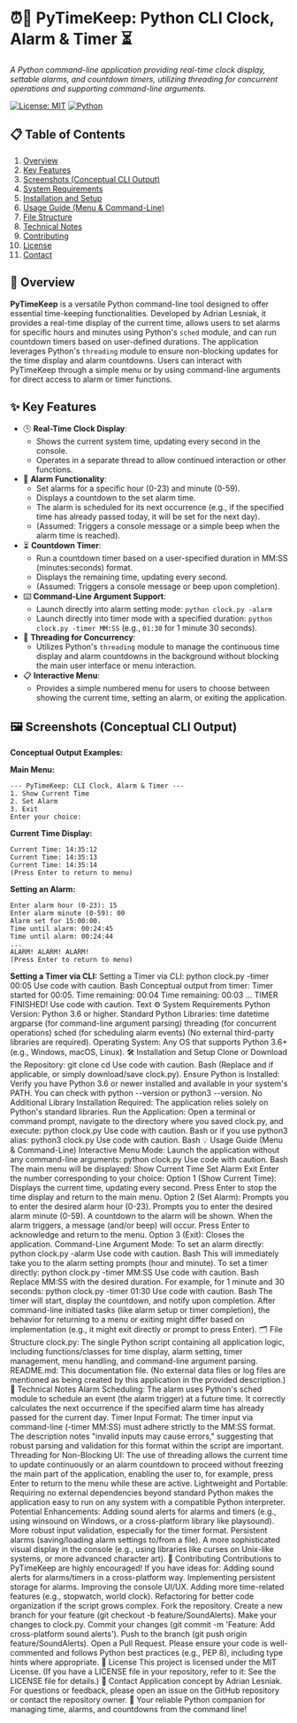 # ⏰🔔 PyTimeKeep: Python CLI Clock, Alarm & Timer ⏳
_A Python command-line application providing real-time clock display, settable alarms, and countdown timers, utilizing threading for concurrent operations and supporting command-line arguments._

[![License: MIT](https://img.shields.io/badge/License-MIT-yellow.svg)](https://opensource.org/licenses/MIT)
[![Python](https://img.shields.io/badge/Python-3.6%2B-3776AB.svg?logo=python&logoColor=white)](https://www.python.org/)
<!-- No specific external libraries to badge beyond standard Python modules -->

## 📋 Table of Contents
1.  [Overview](#-overview)
2.  [Key Features](#-key-features)
3.  [Screenshots (Conceptual CLI Output)](#-screenshots-conceptual-cli-output)
4.  [System Requirements](#-system-requirements)
5.  [Installation and Setup](#️-installation-and-setup)
6.  [Usage Guide (Menu & Command-Line)](#️-usage-guide-menu--command-line)
7.  [File Structure](#-file-structure)
8.  [Technical Notes](#-technical-notes)
9.  [Contributing](#-contributing)
10. [License](#-license)
11. [Contact](#-contact)

## 📄 Overview

**PyTimeKeep** is a versatile Python command-line tool designed to offer essential time-keeping functionalities. Developed by Adrian Lesniak, it provides a real-time display of the current time, allows users to set alarms for specific hours and minutes using Python's `sched` module, and can run countdown timers based on user-defined durations. The application leverages Python's `threading` module to ensure non-blocking updates for the time display and alarm countdowns. Users can interact with PyTimeKeep through a simple menu or by using command-line arguments for direct access to alarm or timer functions.

## ✨ Key Features

*   🕒 **Real-Time Clock Display**:
    *   Shows the current system time, updating every second in the console.
    *   Operates in a separate thread to allow continued interaction or other functions.
*   🔔 **Alarm Functionality**:
    *   Set alarms for a specific hour (0-23) and minute (0-59).
    *   Displays a countdown to the set alarm time.
    *   The alarm is scheduled for its next occurrence (e.g., if the specified time has already passed today, it will be set for the next day).
    *   (Assumed: Triggers a console message or a simple beep when the alarm time is reached).
*   ⏳ **Countdown Timer**:
    *   Run a countdown timer based on a user-specified duration in MM:SS (minutes:seconds) format.
    *   Displays the remaining time, updating every second.
    *   (Assumed: Triggers a console message or beep upon completion).
*   ⌨️ **Command-Line Argument Support**:
    *   Launch directly into alarm setting mode: `python clock.py -alarm`
    *   Launch directly into timer mode with a specified duration: `python clock.py -timer MM:SS` (e.g., `01:30` for 1 minute 30 seconds).
*   🧵 **Threading for Concurrency**:
    *   Utilizes Python's `threading` module to manage the continuous time display and alarm countdowns in the background without blocking the main user interface or menu interaction.
*   📋 **Interactive Menu**:
    *   Provides a simple numbered menu for users to choose between showing the current time, setting an alarm, or exiting the application.

## 🖼️ Screenshots (Conceptual CLI Output)

**Conceptual Output Examples:**

**Main Menu:**
```text
--- PyTimeKeep: CLI Clock, Alarm & Timer ---
1. Show Current Time
2. Set Alarm
3. Exit
Enter your choice:
```
**Current Time Display:**
```text
Current Time: 14:35:12
Current Time: 14:35:13
Current Time: 14:35:14
(Press Enter to return to menu)
```
**Setting an Alarm:**
```text
Enter alarm hour (0-23): 15
Enter alarm minute (0-59): 00
Alarm set for 15:00:00.
Time until alarm: 00:24:45
Time until alarm: 00:24:44
...
ALARM! ALARM! ALARM!
(Press Enter to return to menu)
```
**Setting a Timer via CLI:**
Setting a Timer via CLI:
python clock.py -timer 00:05
Use code with caution.
Bash
Conceptual output from timer:
Timer started for 00:05.
Time remaining: 00:04
Time remaining: 00:03
...
TIMER FINISHED!
Use code with caution.
Text
⚙️ System Requirements
Python Version: Python 3.6 or higher.
Standard Python Libraries:
time
datetime
argparse (for command-line argument parsing)
threading (for concurrent operations)
sched (for scheduling alarm events)
(No external third-party libraries are required).
Operating System: Any OS that supports Python 3.6+ (e.g., Windows, macOS, Linux).
🛠️ Installation and Setup
Clone or Download the Repository:
git clone <repository-url>
cd <repository-directory>
Use code with caution.
Bash
(Replace <repository-url> and <repository-directory> if applicable, or simply download/save clock.py).
Ensure Python is Installed:
Verify you have Python 3.6 or newer installed and available in your system's PATH. You can check with python --version or python3 --version.
No Additional Library Installation Required:
The application relies solely on Python's standard libraries.
Run the Application:
Open a terminal or command prompt, navigate to the directory where you saved clock.py, and execute:
python clock.py
Use code with caution.
Bash
or if you use python3 alias:
python3 clock.py
Use code with caution.
Bash
💡 Usage Guide (Menu & Command-Line)
Interactive Menu Mode:
Launch the application without any command-line arguments:
python clock.py
Use code with caution.
Bash
The main menu will be displayed:
Show Current Time
Set Alarm
Exit
Enter the number corresponding to your choice:
Option 1 (Show Current Time): Displays the current time, updating every second. Press Enter to stop the time display and return to the main menu.
Option 2 (Set Alarm):
Prompts you to enter the desired alarm hour (0-23).
Prompts you to enter the desired alarm minute (0-59).
A countdown to the alarm will be shown. When the alarm triggers, a message (and/or beep) will occur. Press Enter to acknowledge and return to the menu.
Option 3 (Exit): Closes the application.
Command-Line Argument Mode:
To set an alarm directly:
python clock.py -alarm
Use code with caution.
Bash
This will immediately take you to the alarm setting prompts (hour and minute).
To set a timer directly:
python clock.py -timer MM:SS
Use code with caution.
Bash
Replace MM:SS with the desired duration. For example, for 1 minute and 30 seconds:
python clock.py -timer 01:30
Use code with caution.
Bash
The timer will start, display the countdown, and notify upon completion.
After command-line initiated tasks (like alarm setup or timer completion), the behavior for returning to a menu or exiting might differ based on implementation (e.g., it might exit directly or prompt to press Enter).
🗂️ File Structure
clock.py: The single Python script containing all application logic, including functions/classes for time display, alarm setting, timer management, menu handling, and command-line argument parsing.
README.md: This documentation file.
(No external data files or log files are mentioned as being created by this application in the provided description.)
📝 Technical Notes
Alarm Scheduling: The alarm uses Python's sched module to schedule an event (the alarm trigger) at a future time. It correctly calculates the next occurrence if the specified alarm time has already passed for the current day.
Timer Input Format: The timer input via command-line (-timer MM:SS) must adhere strictly to the MM:SS format. The description notes "invalid inputs may cause errors," suggesting that robust parsing and validation for this format within the script are important.
Threading for Non-Blocking UI: The use of threading allows the current time to update continuously or an alarm countdown to proceed without freezing the main part of the application, enabling the user to, for example, press Enter to return to the menu while these are active.
Lightweight and Portable: Requiring no external dependencies beyond standard Python makes the application easy to run on any system with a compatible Python interpreter.
Potential Enhancements:
Adding sound alerts for alarms and timers (e.g., using winsound on Windows, or a cross-platform library like playsound).
More robust input validation, especially for the timer format.
Persistent alarms (saving/loading alarm settings to/from a file).
A more sophisticated visual display in the console (e.g., using libraries like curses on Unix-like systems, or more advanced character art).
🤝 Contributing
Contributions to PyTimeKeep are highly encouraged! If you have ideas for:
Adding sound alerts for alarms/timers in a cross-platform way.
Implementing persistent storage for alarms.
Improving the console UI/UX.
Adding more time-related features (e.g., stopwatch, world clock).
Refactoring for better code organization if the script grows complex.
Fork the repository.
Create a new branch for your feature (git checkout -b feature/SoundAlerts).
Make your changes to clock.py.
Commit your changes (git commit -m 'Feature: Add cross-platform sound alerts').
Push to the branch (git push origin feature/SoundAlerts).
Open a Pull Request.
Please ensure your code is well-commented and follows Python best practices (e.g., PEP 8), including type hints where appropriate.
📃 License
This project is licensed under the MIT License.
(If you have a LICENSE file in your repository, refer to it: See the LICENSE file for details.)
📧 Contact
Application concept by Adrian Lesniak.
For questions or feedback, please open an issue on the GitHub repository or contact the repository owner.
🔧 Your reliable Python companion for managing time, alarms, and countdowns from the command line!
